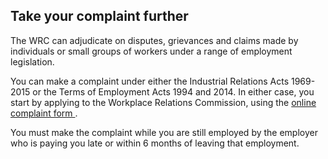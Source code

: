 ##  Take your complaint further

The WRC can adjudicate on disputes, grievances and claims made by individuals
or small groups of workers under a range of employment legislation.

You can make a complaint under either the Industrial Relations Acts 1969-2015
or the Terms of Employment Acts 1994 and 2014. In either case, you start by
applying to the Workplace Relations Commission, using the [ online complaint
form
](https://www.workplacerelations.ie/en/Complaints_Disputes/Refer_a_Dispute_Make_a_Complaint/)
.

You must make the complaint while you are still employed by the employer who
is paying you late or within 6 months of leaving that employment.
